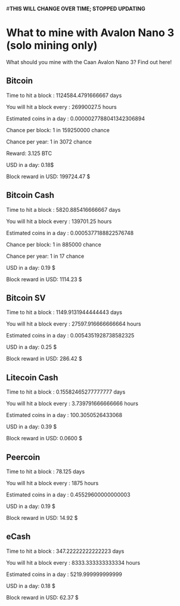 #**THIS WILL CHANGE OVER TIME; STOPPED UPDATING**

# What to mine with Avalon Nano 3 (solo mining only)
What should you mine with the Caan Avalon Nano 3? Find out here!

## Bitcoin

Time to hit a block : 1124584.4791666667 days

You will hit a block every : 26990027.5 hours

Estimated coins in a day : 0.0000027788041342306894

Chance per block: 1 in 159250000 chance

Chance per year: 1 in 3072 chance

Reward: 3.125 BTC

USD in a day: 0.18$

Block reward in USD: 199724.47 $

## Bitcoin Cash

Time to hit a block : 5820.885416666667 days

You will hit a block every : 139701.25 hours

Estimated coins in a day : 0.0005377188822576748

Chance per block: 1 in 885000 chance

Chance per year: 1 in 17 chance

USD in a day: 0.19 $

Block reward in USD: 1114.23 $

## Bitcoin SV

Time to hit a block : 1149.9131944444443 days

You will hit a block every : 27597.916666666664 hours

Estimated coins in a day : 0.0054351928738582325

USD in a day: 0.25 $

Block reward in USD: 286.42 $

## Litecoin Cash

Time to hit a block : 0.15582465277777777 days

You will hit a block every : 3.739791666666666 hours

Estimated coins in a day : 100.3050526433068

USD in a day: 0.39 $

Block reward in USD: 0.0600 $

## Peercoin

Time to hit a block : 78.125 days

You will hit a block every : 1875 hours

Estimated coins in a day : 0.45529600000000003

USD in a day: 0.19 $

Block reward in USD: 14.92 $

## eCash

Time to hit a block : 347.22222222222223 days

You will hit a block every : 8333.333333333334 hours

Estimated coins in a day : 5219.999999999999

USD in a day: 0.18 $

Block reward in USD: 62.37 $

